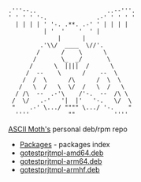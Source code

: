 ```
.'''--..                    ..--'''.
' ' ' ' '-.              .-' ' ' ' '
  | | | | ' '-. .**. .-' ' | | | |
          | '  '    '  ' |
              |      |
         .'\\/  ____  \//'.
        /      /    \      \
       /       \_  _/       \
      /      \  ||||  /      \
     /  --    \      /    --  \
    /  /  \      /\      /  \  \
   /   \  /   \  \/  /   \  /   \
  / /\  --  .-'\    /'-.  --  /\ \
 /  \/   .-'   '|  |'   '-.   \/  \
 "    .-' \.../ """" \.../ '-.    "
  ''''           ""           ''''
```

[ASCII Moth's](https://github.com/asciimoth) personal deb/rpm repo


- [Packages](https://repo.moth.contact/deb/Packages) - packages index
- [gotestprjtmpl-amd64.deb](https://repo.moth.contact/deb/pool/gotestprjtmpl-amd64.deb)
- [gotestprjtmpl-arm64.deb](https://repo.moth.contact/deb/pool/gotestprjtmpl-arm64.deb)
- [gotestprjtmpl-armhf.deb](https://repo.moth.contact/deb/pool/gotestprjtmpl-armhf.deb)